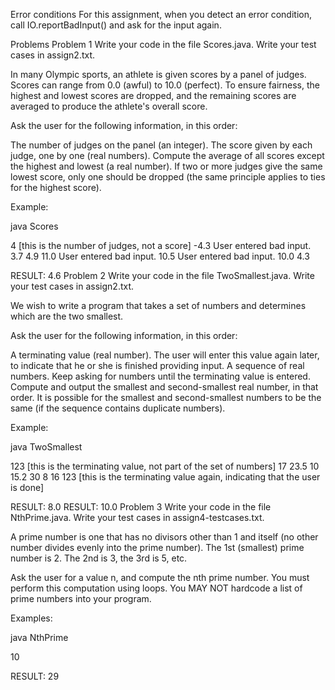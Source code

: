 Error conditions
For this assignment, when you detect an error condition, call IO.reportBadInput() and ask for the input again.

Problems
Problem 1
Write your code in the file Scores.java. Write your test cases in assign2.txt.

In many Olympic sports, an athlete is given scores by a panel of judges. Scores can range from 0.0 (awful) to 10.0 (perfect). To ensure fairness, the highest and lowest scores are dropped, and the remaining scores are averaged to produce the athlete's overall score.

Ask the user for the following information, in this order:

The number of judges on the panel (an integer).
The score given by each judge, one by one (real numbers).
Compute the average of all scores except the highest and lowest (a real number). If two or more judges give the same lowest score, only one should be dropped (the same principle applies to ties for the highest score).

Example:

java Scores

4 [this is the number of judges, not a score]
-4.3
User entered bad input.
3.7
4.9
11.0
User entered bad input.
10.5
User entered bad input.
10.0
4.3

RESULT: 4.6
Problem 2
Write your code in the file TwoSmallest.java. Write your test cases in assign2.txt.

We wish to write a program that takes a set of numbers and determines which are the two smallest.

Ask the user for the following information, in this order:

A terminating value (real number). The user will enter this value again later, to indicate that he or she is finished providing input.
A sequence of real numbers. Keep asking for numbers until the terminating value is entered.
Compute and output the smallest and second-smallest real number, in that order. It is possible for the smallest and second-smallest numbers to be the same (if the sequence contains duplicate numbers).

Example:

java TwoSmallest

123 [this is the terminating value, not part of the set of numbers]
17
23.5
10
15.2
30
8
16
123 [this is the terminating value again, indicating that the user is done]

RESULT: 8.0
RESULT: 10.0
Problem 3
Write your code in the file NthPrime.java. Write your test cases in assign4-testcases.txt.

A prime number is one that has no divisors other than 1 and itself (no other number divides evenly into the prime number). The 1st (smallest) prime number is 2. The 2nd is 3, the 3rd is 5, etc.

Ask the user for a value n, and compute the nth prime number. You must perform this computation using loops. You MAY NOT hardcode a list of prime numbers into your program.

Examples:

java NthPrime

10

RESULT: 29 
